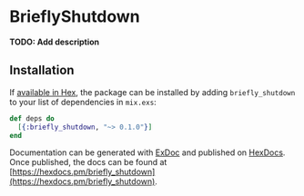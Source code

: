 # BrieflyShutdown

**TODO: Add description**

## Installation

If [available in Hex](https://hex.pm/docs/publish), the package can be installed
by adding `briefly_shutdown` to your list of dependencies in `mix.exs`:

```elixir
def deps do
  [{:briefly_shutdown, "~> 0.1.0"}]
end
```

Documentation can be generated with [ExDoc](https://github.com/elixir-lang/ex_doc)
and published on [HexDocs](https://hexdocs.pm). Once published, the docs can
be found at [https://hexdocs.pm/briefly_shutdown](https://hexdocs.pm/briefly_shutdown).

